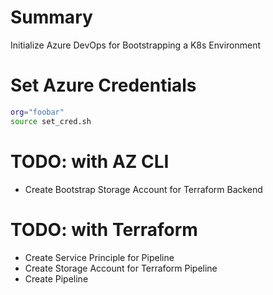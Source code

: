 # Summary
Initialize Azure DevOps for Bootstrapping a K8s Environment

# Set Azure Credentials
```bash
org="foobar"
source set_cred.sh
```

# TODO: with AZ CLI
* Create Bootstrap Storage Account for Terraform Backend 

# TODO: with Terraform
* Create Service Principle for Pipeline
* Create Storage Account for Terraform Pipeline
* Create Pipeline